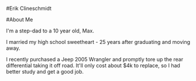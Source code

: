 #Erik Clineschmidt

#About Me

I'm a step-dad to a 10 year old, Max.

I married my high school sweetheart - 25 years after graduating and moving away. 

I recently purchased a Jeep 2005 Wrangler and promptly tore up the rear differential taking it off road. It'll only cost about $4k to replace, so I had better study and get a good job. 

